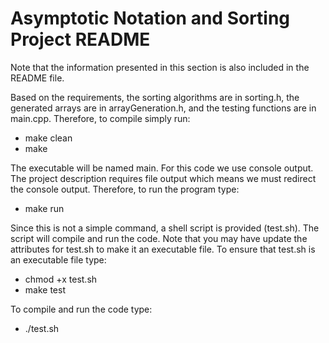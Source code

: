 Asymptotic Notation and Sorting Project README
===========================================================================

Note that the information presented in this section is also included in the README file.

Based on the requirements, the sorting algorithms are in sorting.h, the generated arrays are in arrayGeneration.h, and the testing functions are in main.cpp. Therefore, to compile simply run:

* make clean
* make

The executable will be named main.
For this code we use console output. The project description requires file output which means we must redirect the console output. Therefore, to run the program type:

* make run

Since this is not a simple command, a shell script is provided (test.sh). The script will compile and run the code. Note that you may have update the attributes for test.sh to make it an executable file. To ensure that test.sh is an executable file type:

* chmod +x test.sh
* make test

To compile and run the code type:
* ./test.sh
